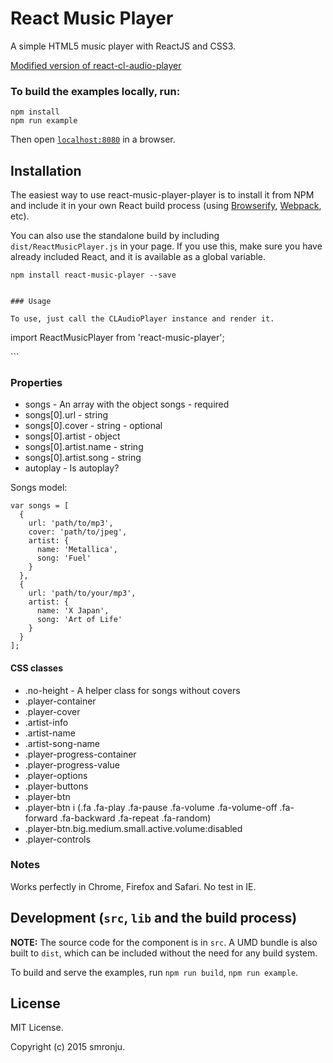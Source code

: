 React Music Player
=====================

A simple HTML5 music player with ReactJS and CSS3.

[Modified version of react-cl-audio-player](https://github.com/CezarLuiz0/react-cl-audio-player)


### To build the examples locally, run:

```
npm install
npm run example
```

Then open [`localhost:8080`](http://localhost:8080/webpack-dev-server/) in a browser.

## Installation

The easiest way to use react-music-player-player is to install it from NPM and include it in your own React build process (using [Browserify](http://browserify.org), [Webpack](http://webpack.github.io/), etc).

You can also use the standalone build by including `dist/ReactMusicPlayer.js` in your page. If you use this, make sure you have already included React, and it is available as a global variable.

```
npm install react-music-player --save


### Usage

To use, just call the CLAudioPlayer instance and render it.

```
import ReactMusicPlayer from 'react-music-player';

<ReactMusicPlayer songs={songs} autoplay />
```

### Properties

* songs - An array with the object songs - required
* songs[0].url - string
* songs[0].cover - string - optional
* songs[0].artist - object
* songs[0].artist.name - string
* songs[0].artist.song - string
* autoplay - Is autoplay?

Songs model:

```
var songs = [
  {
    url: 'path/to/mp3',
    cover: 'path/to/jpeg',
    artist: {
      name: 'Metallica',
      song: 'Fuel'
    }
  },
  {
    url: 'path/to/your/mp3',
    artist: {
      name: 'X Japan',
      song: 'Art of Life'
    }
  }
];

```

#### CSS classes
* .no-height - A helper class for songs without covers
* .player-container
* .player-cover
* .artist-info
* .artist-name
* .artist-song-name
* .player-progress-container
* .player-progress-value
* .player-options
* .player-buttons
* .player-btn
* .player-btn i (.fa .fa-play .fa-pause .fa-volume .fa-volume-off .fa-forward .fa-backward .fa-repeat .fa-random)
* .player-btn.big.medium.small.active.volume:disabled
* .player-controls



### Notes

Works perfectly in Chrome, Firefox and Safari. No test in IE.


## Development (`src`, `lib` and the build process)

**NOTE:** The source code for the component is in `src`. A UMD bundle is also built to `dist`, which can be included without the need for any build system.

To build and serve the examples, run `npm run build`, `npm run example`.

## License

MIT License.

Copyright (c) 2015 smronju.
